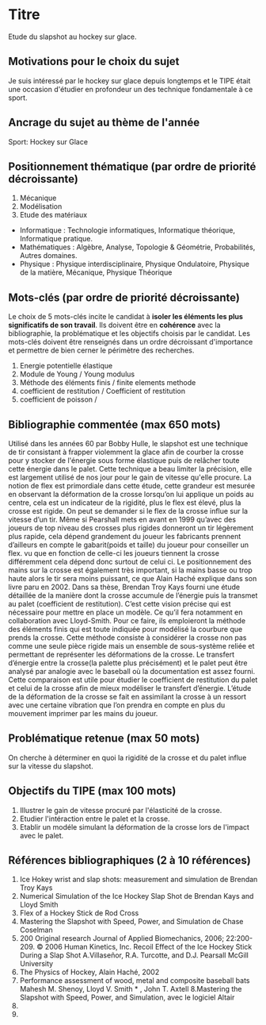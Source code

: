 # Titre 
Etude du slapshot au hockey sur glace.
## Motivations pour le choix du sujet
Je suis intéressé par le hockey sur glace depuis longtemps et le TIPE était une occasion d'étudier en profondeur un des technique fondamentale à ce sport. 


## Ancrage du sujet au thème de l'année
Sport: Hockey sur Glace

## Positionnement thématique (par ordre de priorité décroissante)

1. Mécanique 
2. Modélisation
3. Etude des matériaux

- Informatique : Technologie informatiques, Informatique théorique, Informatique pratique.
- Mathématiques : Algèbre, Analyse, Topologie & Géométrie, Probabilités, Autres domaines.
- Physique : Physique interdisciplinaire, Physique Ondulatoire, Physique de la matière, Mécanique, Physique Théorique


## Mots-clés (par ordre de priorité décroissante)

Le choix de 5 mots-clés incite le candidat à **isoler les éléments les plus significatifs de son travail**. Ils doivent être en **cohérence** avec la bibliographie, la problématique et les objectifs choisis par le candidat. Les mots-clés doivent être renseignés dans un ordre décroissant d'importance et permettre de bien cerner le périmètre des recherches.

1. Energie potentielle élastique 
2. Module de Young / Young modulus
3. Méthode des éléments finis / finite elements methode
4. coefficient de restitution / Coefficient of restitution
5. coefficient de poisson / 


## Bibliographie commentée (max 650 mots)

Utilisé dans les années 60 par Bobby Hulle, le slapshot est une technique de tir consistant à frapper violemment la glace afin de courber la crosse pour y stocker de l'énergie sous forme élastique puis de relâcher toute cette énergie dans le palet. Cette technique a beau limiter la précision, elle est largement utilisé de nos jour pour le gain de vitesse qu'elle procure.
La notion de flex est primordiale dans cette étude, cette grandeur est mesurée en observant la déformation de la crosse lorsqu’on lui applique un poids au centre, cela est un indicateur de la rigidité, plus le flex est élevé, plus la crosse est rigide.
On peut se demander si le flex de la crosse influe sur la vitesse d’un tir. Même si Pearshall mets en avant en 1999 qu’avec des joueurs de top niveau des crosses plus rigides donneront un tir légèrement plus rapide, cela dépend grandement du joueur les fabricants prennent d’ailleurs en compte le gabarit(poids et taille) du joueur pour conseiller un flex. vu que en fonction de celle-ci les joueurs tiennent la crosse différemment cela dépend donc surtout de celui ci. 
Le positionnement des mains sur la crosse est également très important, si la mains basse ou trop haute alors le tir sera moins puissant, ce que Alain Haché explique dans son livre paru en 2002.
Dans sa thèse, Brendan Troy Kays  fourni une étude détaillée de la manière dont la crosse accumule de l’énergie puis la transmet au palet (coefficient de restitution). C’est cette vision précise qui est nécessaire pour mettre en place un modèle.  Ce qu’il fera notamment en collaboration avec Lloyd-Smith. Pour ce faire, ils emploieront la méthode des éléments finis qui est toute indiquée pour modélisé la courbure que prends la crosse. Cette méthode consiste à considérer la crosse non pas comme une seule pièce rigide mais un ensemble de sous-système reliée et permettant de représenter les déformations de la crosse.
Le transfert d’énergie entre la crosse(la palette plus précisément) et le palet peut être analysé par analogie avec le baseball où la documentation est assez fourni. Cette comparaison est utile pour étudier le coefficient de restitution du palet et celui de la crosse afin de mieux modéliser le transfert d’énergie. L’étude de la déformation de la crosse se fait en assimilant la crosse à un ressort avec une  certaine vibration que l’on prendra en compte en plus du mouvement imprimer par les mains du joueur.


## Problématique retenue (max 50 mots)
On cherche à déterminer en quoi la rigidité de la crosse et du palet influe sur la vitesse du slapshot.

## Objectifs du TIPE (max 100 mots)

1. Illustrer le gain de vitesse procuré par l'élasticité de la crosse.
2. Etudier l'intéraction entre le palet et la crosse.
3. Etablir un modéle simulant la déformation de la crosse lors de l'impact avec le palet.


## Références bibliographiques (2 à 10 références)

1. Ice Hokey wrist and slap shots: measurement and simulation de Brendan Troy Kays
2. Numerical Simulation of the Ice Hockey Slap Shot de Brendan Kays and Lloyd Smith
3. Flex of a Hockey Stick de Rod Cross
4. Mastering the Slapshot with Speed, Power, and Simulation  de Chase Coselman 
5. 200
Original research
Journal of Applied Biomechanics, 2006; 22:200-209. © 2006 Human Kinetics, Inc.
Recoil Effect of the Ice Hockey Stick During a Slap Shot
A.Villaseñor, R.A. Turcotte, and D.J. Pearsall
McGill University
6. The Physics of Hockey, Alain Haché, 2002
7. Performance assessment of wood, metal and composite baseball bats
Mahesh M. Shenoy, Lloyd V. Smith * , John T. Axtell
8.Mastering the Slapshot with Speed, Power, and Simulation, avec le logiciel Altair
9. 
10. 

